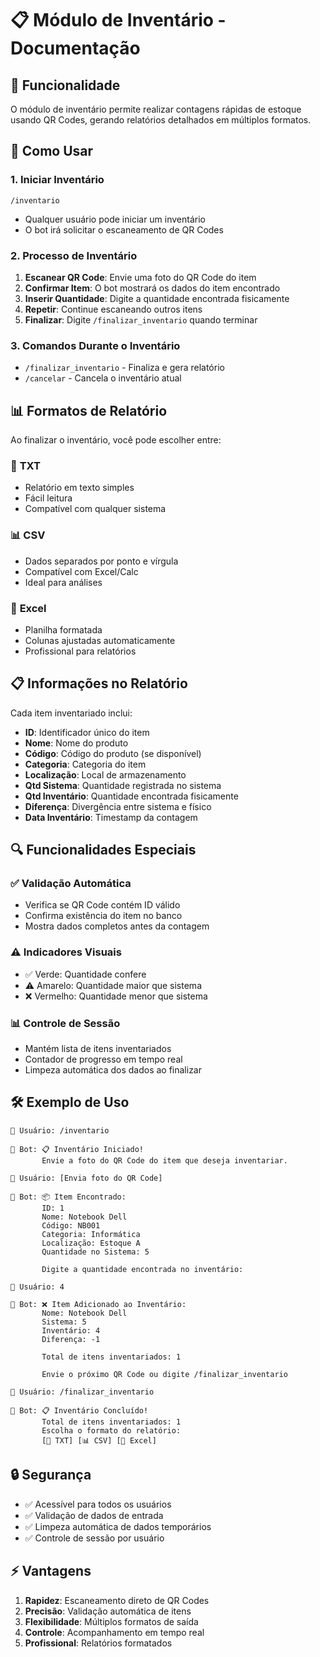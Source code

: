 # 📋 Módulo de Inventário - Documentação

## 🎯 Funcionalidade

O módulo de inventário permite realizar contagens rápidas de estoque usando QR Codes, gerando relatórios detalhados em múltiplos formatos.

## 🚀 Como Usar

### 1. **Iniciar Inventário**
```
/inventario
```
- Qualquer usuário pode iniciar um inventário
- O bot irá solicitar o escaneamento de QR Codes

### 2. **Processo de Inventário**

1. **Escanear QR Code**: Envie uma foto do QR Code do item
2. **Confirmar Item**: O bot mostrará os dados do item encontrado
3. **Inserir Quantidade**: Digite a quantidade encontrada fisicamente
4. **Repetir**: Continue escaneando outros itens
5. **Finalizar**: Digite `/finalizar_inventario` quando terminar

### 3. **Comandos Durante o Inventário**

- `/finalizar_inventario` - Finaliza e gera relatório
- `/cancelar` - Cancela o inventário atual

## 📊 Formatos de Relatório

Ao finalizar o inventário, você pode escolher entre:

### 📄 **TXT**
- Relatório em texto simples
- Fácil leitura
- Compatível com qualquer sistema

### 📊 **CSV**
- Dados separados por ponto e vírgula
- Compatível com Excel/Calc
- Ideal para análises

### 📗 **Excel**
- Planilha formatada
- Colunas ajustadas automaticamente
- Profissional para relatórios

## 📋 Informações no Relatório

Cada item inventariado inclui:

- **ID**: Identificador único do item
- **Nome**: Nome do produto
- **Código**: Código do produto (se disponível)
- **Categoria**: Categoria do item
- **Localização**: Local de armazenamento
- **Qtd Sistema**: Quantidade registrada no sistema
- **Qtd Inventário**: Quantidade encontrada fisicamente
- **Diferença**: Divergência entre sistema e físico
- **Data Inventário**: Timestamp da contagem

## 🔍 Funcionalidades Especiais

### ✅ **Validação Automática**
- Verifica se QR Code contém ID válido
- Confirma existência do item no banco
- Mostra dados completos antes da contagem

### ⚠️ **Indicadores Visuais**
- ✅ Verde: Quantidade confere
- ⚠️ Amarelo: Quantidade maior que sistema
- ❌ Vermelho: Quantidade menor que sistema

### 📊 **Controle de Sessão**
- Mantém lista de itens inventariados
- Contador de progresso em tempo real
- Limpeza automática dos dados ao finalizar

## 🛠️ Exemplo de Uso

```
👤 Usuário: /inventario

🤖 Bot: 📋 Inventário Iniciado!
       Envie a foto do QR Code do item que deseja inventariar.

👤 Usuário: [Envia foto do QR Code]

🤖 Bot: 📦 Item Encontrado:
       ID: 1
       Nome: Notebook Dell
       Código: NB001
       Categoria: Informática
       Localização: Estoque A
       Quantidade no Sistema: 5
       
       Digite a quantidade encontrada no inventário:

👤 Usuário: 4

🤖 Bot: ❌ Item Adicionado ao Inventário:
       Nome: Notebook Dell
       Sistema: 5
       Inventário: 4
       Diferença: -1
       
       Total de itens inventariados: 1
       
       Envie o próximo QR Code ou digite /finalizar_inventario

👤 Usuário: /finalizar_inventario

🤖 Bot: 📋 Inventário Concluído!
       Total de itens inventariados: 1
       Escolha o formato do relatório:
       [📄 TXT] [📊 CSV] [📗 Excel]
```

## 🔒 Segurança

- ✅ Acessível para todos os usuários
- ✅ Validação de dados de entrada
- ✅ Limpeza automática de dados temporários
- ✅ Controle de sessão por usuário

## ⚡ Vantagens

1. **Rapidez**: Escaneamento direto de QR Codes
2. **Precisão**: Validação automática de itens
3. **Flexibilidade**: Múltiplos formatos de saída
4. **Controle**: Acompanhamento em tempo real
5. **Profissional**: Relatórios formatados
